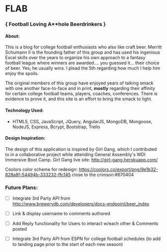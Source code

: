 # FLAB
### { Football Loving A**hole Beerdrinkers }

#### **About:**
This is a blog for college football enthusiasts who also like craft beer.  Merritt Schumann II is the founding father of this group and has used his ingenious Excel skills over the years to organize his own approach to a fantasy football league where winners are awarded.... you guessed it... their choice of beer.  Yes; he usually wins.  I plead the 5th regarding how much I help him enjoy the spoils.

The original members of this group have enjoyed years of talking smack with one another face-to-face and in print, **mostly** regarding their affinity for certain college football teams, players, coaches, conferences.  There is evidence to prove it, and this site is an effort to bring the smack to light.

#### **Technology Used:**
 - HTML5, CSS, JavaScript, JQuery, AngularJS, MongoDB, Mongoose, NodeJS, Express, Bcrypt, Bootstrap, Trello

#### **Design Inspiration:**
The design of this application is inspired by Girl Gang, which I contributed to in a collaborative project while attending General Assembly's WDI Immersive Boot Camp.  Girl Gang live site: http://girl-gang.herokuapp.com/

Coolors color scheme for redesign: https://coolors.co/export/png/9e1b32-828a8f-54494b-333232-ffc145
close to the crimson:#670404
### **Future Plans:**
 - [ ] Integrate 3rd Party API from                  http://www.brewerydb.com/developers/docs-endpoint/beer_index

 - [ ] Link & display username to comments authored

 - [ ] Add Reply functionality for Users to interact w/each other & Comments posted

 - [ ] Integrate 3rd Party API from ESPN for college football schedules (to add to landing page prior to the start of each new season)
